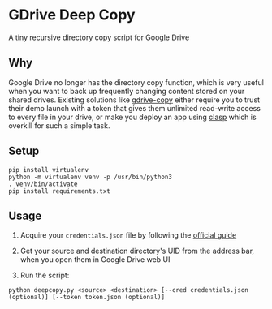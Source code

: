 # GDrive Deep Copy

A tiny recursive directory copy script for Google Drive

## Why

Google Drive no longer has the directory copy function, which is very useful when you want 
to back up frequently changing content stored on your shared drives. Existing solutions like
[gdrive-copy](https://github.com/ericyd/gdrive-copy) either require you to trust their 
demo launch with a token that gives them unlimited read-write access to every file in your 
drive, or make you deploy an app using [clasp](https://github.com/google/clasp) which is 
overkill for such a simple task.

## Setup

```
pip install virtualenv
python -m virtualenv venv -p /usr/bin/python3
. venv/bin/activate 
pip install requirements.txt
```

## Usage

1. Acquire your `credentials.json` file by following the [official guide](https://bit.ly/credjson)

2. Get your source and destination directory's UID from the address bar, when you open them in 
Google Drive web UI

3. Run the script:
```
python deepcopy.py <source> <destination> [--cred credentials.json (optional)] [--token token.json (optional)]
```


